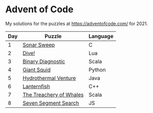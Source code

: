 # Advent of Code

My solutions for the puzzles at https://adventofcode.com/ for 2021.

| Day | Puzzle | Language |
|---|---|---|
| 1 | [Sonar Sweep](https://adventofcode.com/2021/day/1) | C |
| 2 | [Dive!](https://adventofcode.com/2021/day/2) | Lua |
| 3 | [Binary Diagnostic](https://adventofcode.com/2021/day/3) | Scala |
| 4 | [Giant Squid](https://adventofcode.com/2021/day/4) | Python |
| 5 | [Hydrothermal Venture](https://adventofcode.com/2021/day/5) | Java |
| 6 | [Lanternfish](https://adventofcode.com/2021/day/6) | C++ |
| 7 | [The Treachery of Whales](https://adventofcode.com/2021/day/7) | Scala |
| 8 | [Seven Segment Search](https://adventofcode.com/2021/day/8) | JS |
